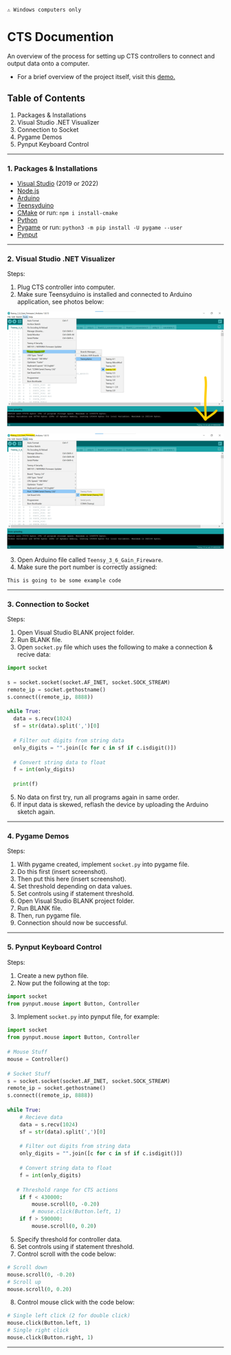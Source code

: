`⚠️ Windows computers only`
# CTS Documention

An overview of the process for setting up CTS controllers to connect and output data onto a computer. </br>
- For a brief overview of the project itself, visit this [demo.](https://tpcav.github.io/CTS/)

## Table of Contents
1. Packages & Installations
2. Visual Studio .NET Visualizer
3. Connection to Socket
4. Pygame Demos
5. Pynput Keyboard Control

---

### 1. Packages & Installations
- [Visual Studio](https://visualstudio.microsoft.com/downloads/) (2019 or 2022)
- [Node.js](https://nodejs.org/en/download/)
- [Arduino](https://www.arduino.cc/en/software)
- [Teensyduino](https://www.pjrc.com/teensy/td_download.html)
- [CMake](https://cmake.org/download/)
or run: `npm i install-cmake` </br>
- [Python](https://www.python.org/downloads/)
- [Pygame](https://www.pygame.org/download.shtml)
or run: `python3 -m pip install -U pygame --user`</br>
- [Pynput](https://pypi.org/project/pynput/#files)

---

### 2. Visual Studio .NET Visualizer

Steps:
  1. Plug CTS controller into computer.
  2. Make sure Teensyduino is installed and connected to Arduino application, see photos below:
  
  <p align="center">
  <img src="teensy-menu-0.png" />
  </p>
  <p align="center">
  <img src="teensy-menu-1.png" />
  </p>
  
  3. Open Arduino file called ``Teensy_3_6_Gain_Fireware``.
  4.  Make sure the port number is correctly assigned:
```
This is going to be some example code
```

---

### 3. Connection to Socket

Steps:
  1. Open Visual Studio BLANK project folder.
  2. Run BLANK file.
  3. Open `socket.py` file which uses the following to make a connection & recive data:
  ``` python
import socket

s = socket.socket(socket.AF_INET, socket.SOCK_STREAM)
remote_ip = socket.gethostname()
s.connect((remote_ip, 8888))

while True:
    data = s.recv(1024)
    sf = str(data).split(',')[0]

    # Filter out digits from string data
    only_digits = "".join([c for c in sf if c.isdigit()]) 

    # Convert string data to float
    f = int(only_digits)

    print(f)
  ```
  5. No data on first try, run all programs again in same order.
  6. If input data is skewed, reflash the device by uploading the Arduino sketch again.
---

### 4. Pygame Demos

Steps:
1. With pygame created, implement `socket.py` into pygame file.
2. Do this first (insert screenshot).
3. Then put this here (insert screenshot).
4. Set threshold depending on data values.
5. Set controls using if statement threshold.
6. Open Visual Studio BLANK project folder.
7. Run BLANK file.
8. Then, run pygame file.
9. Connection should now be successful.
---

### 5. Pynput Keyboard Control

Steps:
1. Create a new python file.
2. Now put the following at the top:
``` python
import socket
from pynput.mouse import Button, Controller
```
3. Implement `socket.py` into pynput file, for example:
``` python
import socket
from pynput.mouse import Button, Controller

# Mouse Stuff
mouse = Controller()

# Socket Stuff
s = socket.socket(socket.AF_INET, socket.SOCK_STREAM)
remote_ip = socket.gethostname()
s.connect((remote_ip, 8888))

while True:
    # Recieve data
    data = s.recv(1024)
    sf = str(data).split(',')[0]

    # Filter out digits from string data
    only_digits = "".join([c for c in sf if c.isdigit()])

    # Convert string data to float
    f = int(only_digits)

   # Threshold range for CTS actions
    if f < 430000:
        mouse.scroll(0, -0.20)
        # mouse.click(Button.left, 1)
    if f > 590000:
        mouse.scroll(0, 0.20)
```

5. Specify threshold for controller data.
6. Set controls using if statement threshold.
7. Control scroll with the code below:
``` python
# Scroll down
mouse.scroll(0, -0.20)
# Scroll up
mouse.scroll(0, 0.20)
```
8. Control mouse click with the code below:
``` Python
# Single left click (2 for double click)
mouse.click(Button.left, 1)
# Single right click
mouse.click(Button.right, 1)
```
---
